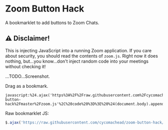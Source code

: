 # Zoom Button Hack

A bookmarklet to add buttons to Zoom Chats.

## :warning: Disclaimer!

This is injecting JavaScript into a running Zoom application. If you care about security, you should read the contents of `zoom.js`. Right now it does nothing, but...you know...don't inject random code into your meetings without checking it!

...TODO...Screenshot.

Drag as a bookmark.

```
javascript:%24.ajax('https%3A%2F%2Fraw.githubusercontent.com%2Fcycomachead%2Fzoom-button-hack%2Fmaster%2Fzoom.js'%2C%20code%20%3D%3E%20%24(document.body).append(%60%3Cscript%20type%3D%22text%2Fjavascript%22%3E%24%7Bcode%7D%3C%2Fscript%3E%60))%3B
```

Raw bookmarklet JS:

```js
$.ajax('https://raw.githubusercontent.com/cycomachead/zoom-button-hack/master/zoom.js', code => $(document.body).append(`<script type="text/javascript">${code}</script>`));
```
